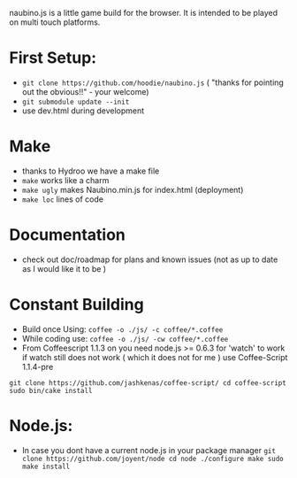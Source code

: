 naubino.js is a little game build for the browser. It is intended to be played on multi touch platforms.



# First Setup:

  * `git clone https://github.com/hoodie/naubino.js` ( "thanks for pointing out the obvious!!" - your welcome)
  * `git submodule update --init`
  * use dev.html during development

# Make
 * thanks to Hydroo we have a make file
 * `make` works like a charm
 * `make ugly` makes Naubino.min.js for index.html (deployment)
 * `make loc` lines of code

# Documentation
  * check out doc/roadmap for plans and known issues
    (not as up to date as I would like it to be )

# Constant Building
  * Build once Using: `coffee -o ./js/ -c coffee/*.coffee`
  * While coding use: `coffee -o ./js/ -cw coffee/*.coffee`
  * From Coffeescript 1.1.3 on you need node.js >= 0.6.3 for 'watch' to work
    if watch still does not work ( which it does not for me ) use Coffee-Script 1.1.4-pre

`
git clone https://github.com/jashkenas/coffee-script/
cd coffee-script
sudo bin/cake install
`

# Node.js:
  * In case you dont have a current node.js in your package manager
`
git clone https://github.com/joyent/node
cd node
./configure
make
sudo make install
`
